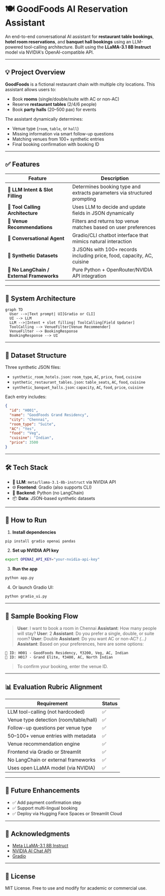 
# 🍽️ GoodFoods AI Reservation Assistant

An end-to-end conversational AI assistant for **restaurant table bookings**, **hotel room reservations**, and **banquet hall bookings** using an LLM-powered tool-calling architecture. Built using the **LLaMA-3.1 8B Instruct** model via NVIDIA's OpenAI-compatible API.

---

## 💡 Project Overview

**GoodFoods** is a fictional restaurant chain with multiple city locations. This assistant allows users to:
- Book **rooms** (single/double/suite with AC or non-AC)
- Reserve **restaurant tables** (2/4/6 people)
- Book **party halls** (20–500 pax) for events

The assistant dynamically determines:
- Venue type (`room`, `table`, or `hall`)
- Missing information via smart follow-up questions
- Matching venues from 100+ synthetic entries
- Final booking confirmation with booking ID

---

## ✅ Features

| Feature                          | Description |
|----------------------------------|-------------|
| 🧠 **LLM Intent & Slot Filling** | Determines booking type and extracts parameters via structured prompting |
| 🧰 **Tool Calling Architecture** | Uses LLM to decide and update fields in JSON dynamically |
| 🏢 **Venue Recommendations**     | Filters and returns top venue matches based on user preferences |
| 💬 **Conversational Agent**      | Gradio/CLI chatbot interface that mimics natural interaction |
| 🧾 **Synthetic Datasets**        | 3 JSONs with 100+ records including price, food, capacity, AC, cuisine |
| 🚫 **No LangChain / External Frameworks** | Pure Python + OpenRouter/NVIDIA API integration |

---

## 🧱 System Architecture

```mermaid
graph TD
  User -->|Text prompt| UI[Gradio or CLI]
  UI --> LLM
  LLM -->|Intent + slot filling| ToolCalling[Field Updater]
  ToolCalling --> VenueFilter[Venue Recommender]
  VenueFilter --> BookingResponse
  BookingResponse --> UI
````

---

## 📁 Dataset Structure

Three synthetic JSON files:

* `synthetic_room_hotels.json`: `room_type`, `AC`, `price`, `food`, `cuisine`
* `synthetic_restaurant_tables.json`: `table_seats`, `AC`, `food`, `cuisine`
* `synthetic_banquet_halls.json`: `capacity`, `AC`, `food`, `price`, `cuisine`

Each entry includes:

```json
{
  "id": "H001",
  "name": "GoodFoods Grand Residency",
  "city": "Chennai",
  "room_type": "Suite",
  "AC": "Yes",
  "food": "Veg",
  "cuisine": "Indian",
  "price": 3500
}
```

---

## 🛠️ Tech Stack

* 🧠 **LLM**: `meta/llama-3.1-8b-instruct` via NVIDIA API
* 🌐 **Frontend**: Gradio (also supports CLI)
* 🐍 **Backend**: Python (no LangChain)
* 📦 **Data**: JSON-based synthetic datasets

---

## 🚀 How to Run

1. **Install dependencies**

```bash
pip install gradio openai pandas
```

2. **Set up NVIDIA API key**

```bash
export OPENAI_API_KEY="your-nvidia-api-key"
```

3. **Run the app**

```bash
python app.py
```

4. Or launch Gradio UI:

```bash
python gradio_ui.py
```

---

## 🧪 Sample Booking Flow

> **User**: I want to book a room in Chennai
> **Assistant**: How many people will stay?
> **User**: 2
> **Assistant**: Do you prefer a single, double, or suite room?
> **User**: Double
> **Assistant**: Do you want AC or non-AC?
> *(...)*
> **Assistant**: Based on your preferences, here are some options:

```
🔹 ID: H001 - GoodFoods Residency, ₹3200, Veg, AC, Indian  
🔹 ID: H017 - Grand Elite, ₹3400, AC, North Indian  
```

> To confirm your booking, enter the venue ID.

---

## 📊 Evaluation Rubric Alignment

| Requirement                            | Status |
| -------------------------------------- | ------ |
| LLM tool-calling (not hardcoded)       | ✅      |
| Venue type detection (room/table/hall) | ✅      |
| Follow-up questions per venue type     | ✅      |
| 50–100+ venue entries with metadata    | ✅      |
| Venue recommendation engine            | ✅      |
| Frontend via Gradio or Streamlit       | ✅      |
| No LangChain or external frameworks    | ✅      |
| Uses open LLaMA model (via NVIDIA)     | ✅      |

---

## 📌 Future Enhancements

* ✅ Add payment confirmation step
* ✅ Support multi-lingual booking
* ✅ Deploy via Hugging Face Spaces or Streamlit Cloud

---

## 🙌 Acknowledgments

* [Meta LLaMA-3.1 8B Instruct](https://ai.meta.com/llama)
* [NVIDIA AI Chat API](https://integrate.api.nvidia.com)
* [Gradio](https://gradio.app)

---

## 📄 License

MIT License. Free to use and modify for academic or commercial use.
